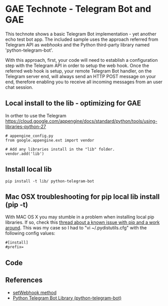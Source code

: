 # GAE Technote - Telegram Bot and GAE

This technote shows a basic Telegram Bot implementation - yet another echo test bot app. The included sample uses the approach referred from Telegram API as *webhooks* and the Python third-party library named 'python-telegram-bot'.

With this approach, first, your code will need to establish a configuration step with the Telegram API in order to setup the web hook. Once the referred web hook is setup, your remote Telegram Bot handler, on the Telegram server end, will always send an HTTP POST message on your end, therefore enabling you to receive all incoming messages from an user chat session.

## Local install to the lib - optimizing for GAE

In orther to use the Telegram
https://cloud.google.com/appengine/docs/standard/python/tools/using-libraries-python-27

```
# appengine_config.py
from google.appengine.ext import vendor

# Add any libraries install in the "lib" folder.
vendor.add('lib')
```

## Install local lib

```
pip install -t lib/ python-telegram-bot
```

## Mac OSX troubleshooting for pip local lib install (pip -t)

With MAC OS X you may stumble in a problem when installing local pip libraries. If so, check this [thread about a known issue with pip and a work around](https://stackoverflow.com/questions/24257803/distutilsoptionerror-must-supply-either-home-or-prefix-exec-prefix-not-both). This was my case so I had to "vi ~/.pydistutils.cfg" with the following config values:

```
#[install]
#prefix=
```

## Code



## References

* [setWebhook method](https://core.telegram.org/bots/api#setwebhook)
* [Python Telegram Bot Library (python-telegram-bot)](https://github.com/python-telegram-bot/python-telegram-bot)
